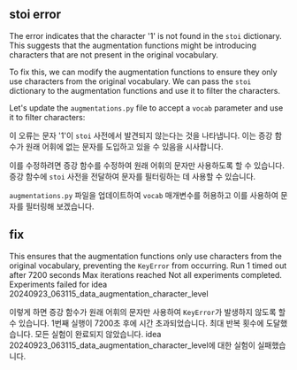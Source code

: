## stoi error
The error indicates that the character '1' is not found in the `stoi` dictionary. This suggests that the augmentation functions might be introducing characters that are not present in the original vocabulary.

To fix this, we can modify the augmentation functions to ensure they only use characters from the original vocabulary. We can pass the `stoi` dictionary to the augmentation functions and use it to filter the characters.

Let's update the `augmentations.py` file to accept a `vocab` parameter and use it to filter characters:

이 오류는 문자 '1'이 `stoi` 사전에서 발견되지 않는다는 것을 나타냅니다. 이는 증강 함수가 원래 어휘에 없는 문자를 도입하고 있을 수 있음을 시사합니다.

이를 수정하려면 증강 함수를 수정하여 원래 어휘의 문자만 사용하도록 할 수 있습니다. 증강 함수에 `stoi` 사전을 전달하여 문자를 필터링하는 데 사용할 수 있습니다.

`augmentations.py` 파일을 업데이트하여 `vocab` 매개변수를 허용하고 이를 사용하여 문자를 필터링해 보겠습니다.

## fix

This ensures that the augmentation functions only use characters from the original vocabulary, preventing the `KeyError` from occurring.
Run 1 timed out after 7200 seconds
Max iterations reached
Not all experiments completed.
Experiments failed for idea 20240923_063115_data_augmentation_character_level

이렇게 하면 증강 함수가 원래 어휘의 문자만 사용하여 `KeyError`가 발생하지 않도록 할 수 있습니다.
1번째 실행이 7200초 후에 시간 초과되었습니다.
최대 반복 횟수에 도달했습니다.
모든 실험이 완료되지 않았습니다.
idea 20240923_063115_data_augmentation_character_level에 대한 실험이 실패했습니다.
